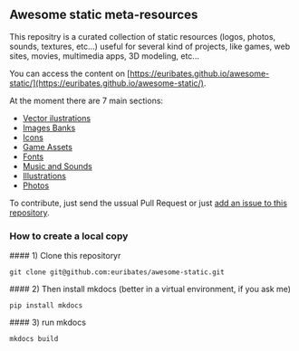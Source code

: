## Awesome static meta-resources

This repositry is a curated collection of static resources (logos, photos, sounds, textures, etc...)
useful for several kind of projects, like games, web sites, movies, multimedia apps, 3D modeling,
etc...

You can access the content on [https://euribates.github.io/awesome-static/](https://euribates.github.io/awesome-static/).

At the moment there are 7 main sections:

- [Vector ilustrations](docs/illustrations.md)
- [Images Banks](docs/images.md)
- [Icons](docs/icons.md)
- [Game Assets](docs/game-assests.md)
- [Fonts](docs/fonts.md)
- [Music and Sounds](docs/music.md)
- [Illustrations](docs/illustrations.md)
- [Photos](docs/photoss.md)

To contribute, just send the ussual Pull Request or just [add an issue to this repository](https://github.com/euribates/awesome-static/issues/new).

### How to create a local copy 

#### 1) Clone this repositoryr

    git clone git@github.com:euribates/awesome-static.git

#### 2) Then install mkdocs (better in a virtual environment, if you ask me)

    pip install mkdocs

#### 3) run mkdocs

    mkdocs build

